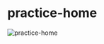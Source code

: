 # practice-home
 
![practice-home](https://user-images.githubusercontent.com/68048248/108810949-a02efe80-75ef-11eb-89c0-9618304bd2f5.gif)

